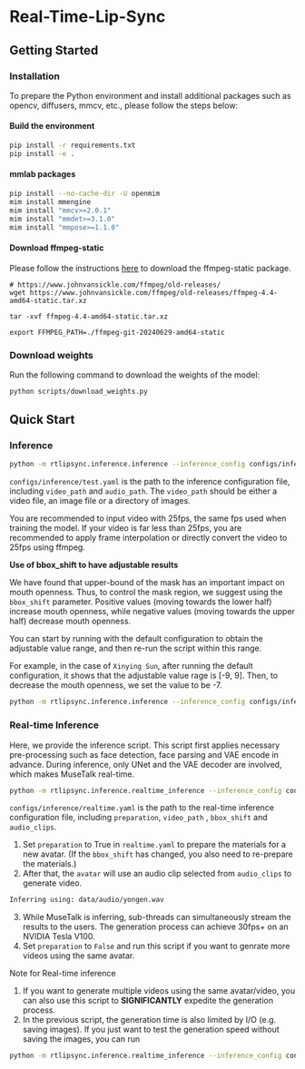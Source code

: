 # Real-Time-Lip-Sync


## Getting Started
### Installation
To prepare the Python environment and install additional packages such as opencv, diffusers, mmcv, etc., please follow the steps below:


#### Build the environment
```bash
pip install -r requirements.txt
pip install -e . 
```

#### mmlab packages
```bash
pip install --no-cache-dir -U openmim 
mim install mmengine 
mim install "mmcv>=2.0.1" 
mim install "mmdet>=3.1.0" 
mim install "mmpose>=1.1.0" 
```

#### Download ffmpeg-static
Please follow the instructions [here](https://www.johnvansickle.com/ffmpeg/faq/) to download the ffmpeg-static package.

```
# https://www.johnvansickle.com/ffmpeg/old-releases/
wget https://www.johnvansickle.com/ffmpeg/old-releases/ffmpeg-4.4-amd64-static.tar.xz

tar -xvf ffmpeg-4.4-amd64-static.tar.xz

export FFMPEG_PATH=./ffmpeg-git-20240629-amd64-static
```


### Download weights
Run the following command to download the weights of the model:
```bash
python scripts/download_weights.py
```

## Quick Start

### Inference
```bash
python -m rtlipsync.inference.inference --inference_config configs/inference/test.yaml 
```

`configs/inference/test.yaml` is the path to the inference configuration file, including `video_path` and `audio_path`. The `video_path` should be either a video file, an image file or a directory of images.

You are recommended to input video with 25fps, the same fps used when training the model. If your video is far less than 25fps, you are recommended to apply frame interpolation or directly convert the video to 25fps using ffmpeg.

__Use of bbox_shift to have adjustable results__

We have found that upper-bound of the mask has an important impact on mouth openness. Thus, to control the mask region, we suggest using the `bbox_shift` parameter. Positive values (moving towards the lower half) increase mouth openness, while negative values (moving towards the upper half) decrease mouth openness.

You can start by running with the default configuration to obtain the adjustable value range, and then re-run the script within this range.

For example, in the case of `Xinying Sun`, after running the default configuration, it shows that the adjustable value rage is [-9, 9]. Then, to decrease the mouth openness, we set the value to be -7.

```bash
python -m rtlipsync.inference.inference --inference_config configs/inference/test.yaml --bbox_shift -7 
```

### Real-time Inference
Here, we provide the inference script. This script first applies necessary pre-processing such as face detection, face parsing and VAE encode in advance. During inference, only UNet and the VAE decoder are involved, which makes MuseTalk real-time.

```bash
python -m rtlipsync.inference.realtime_inference --inference_config configs/inference/realtime.yaml --batch_size 4
```

`configs/inference/realtime.yaml` is the path to the real-time inference configuration file, including `preparation`, `video_path` , `bbox_shift` and `audio_clips`.

1. Set `preparation` to True in `realtime.yaml` to prepare the materials for a new avatar. (If the `bbox_shift` has changed, you also need to re-prepare the materials.)
2. After that, the `avatar` will use an audio clip selected from `audio_clips` to generate video.
```bash
Inferring using: data/audio/yongen.wav
```
3. While MuseTalk is inferring, sub-threads can simultaneously stream the results to the users. The generation process can achieve 30fps+ on an NVIDIA Tesla V100.
4. Set `preparation` to `False` and run this script if you want to genrate more videos using the same avatar.

Note for Real-time inference
1. If you want to generate multiple videos using the same avatar/video, you can also use this script to __SIGNIFICANTLY__ expedite the generation process.
2. In the previous script, the generation time is also limited by I/O (e.g. saving images). If you just want to test the generation speed without saving the images, you can run

```bash
python -m rtlipsync.inference.realtime_inference --inference_config configs/inference/realtime.yaml --skip_save_images
```


